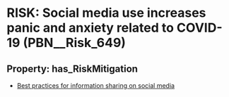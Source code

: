 # RISK: __Social media use increases panic and anxiety related to COVID-19__ (PBN__Risk_649)

## Property: has_RiskMitigation

* [Best practices for information sharing on social media](PBN__RiskMitigation_909)

